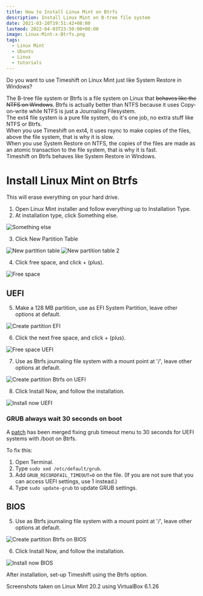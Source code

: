 ```yaml
---
title: How to Install Linux Mint on Btrfs
description: Install Linux Mint on B-tree file system
date: 2021-03-20T19:51:42+08:00
lastmod: 2022-04-03T23:50:00+08:00
image: Linux-Mint-x-Btrfs.png
tags:
  - Linux Mint
  - Ubuntu
  - Linux
  - tutorials
---
```

Do you want to use Timeshift on Linux Mint just like System Restore in Windows?

The B-tree file system or Btrfs is a file system on Linux that ~~behaves like the NTFS on Windows~~. Btrfs is actually better than NTFS because it uses Copy-on-write while NTFS is just a Journaling Filesystem.\
The ext4 file system is a pure file system, do it's one job, no extra stuff like NTFS or Btrfs.\
When you use Timeshift on ext4, it uses rsync to make copies of the files, above the file system, that is why it is slow.\
When you use System Restore on NTFS, the copies of the files are made as an atomic transaction to the file system, that is why it is fast.\
Timeshift on Btrfs behaves like System Restore in Windows.

# Install Linux Mint on Btrfs
This will erase everything on your hard drive.

1. Open Linux Mint installer and follow everything up to Installation Type.
2. At installation type, click Something else.

![Something else](Something-else.png)

3. Click New Partition Table

![New partition table](New-partition-table.png) ![New partition table 2](New-partition-table-2.png)

4. Click free space, and click + (plus).

![Free space](Free-space.png)

## UEFI
5. Make a 128 MB partition, use as EFI System Partition, leave other options at default.

![Create partition EFI](Create-partition-EFI.png)

6. Click the next free space, and click + (plus).

![Free space UEFI](Free-space-UEFI.png)

7. Use as Btrfs journaling file system with a mount point at '/', leave other options at default.

![Create partition Btrfs on UEFI](Create-partition-Btrfs-on-UEFI.png)

8. Click Install Now, and follow the installation.

![Install now UEFI](Install-now-UEFI.png)

### GRUB always wait 30 seconds on boot

A [patch](https://bugs.launchpad.net/ubuntu/+source/grub2/+bug/1800722/) has been merged fixing grub timeout menu to 30 seconds for UEFI systems with /boot on Btrfs.

To fix this:

1. Open Terminal.
2. Type `sudo xed /etc/default/grub`.
3. Add `GRUB_RECORDFAIL_TIMEOUT=0` on the file. (If you are not sure that you can access UEFI settings, use 1 instead.)
4. Type `sudo update-grub` to update GRUB settings.

## BIOS
5. Use as Btrfs journaling file system with a mount point at '/', leave other options at default.

![Create partition Btrfs on BIOS](Create-partition-Btrfs-on-BIOS.png)

6. Click Install Now, and follow the installation.

![Install now BIOS](Install-now-BIOS.png)

After installation, set-up Timeshift using the Btrfs option.

Screenshots taken on Linux Mint 20.2 using VirtualBox 6.1.26